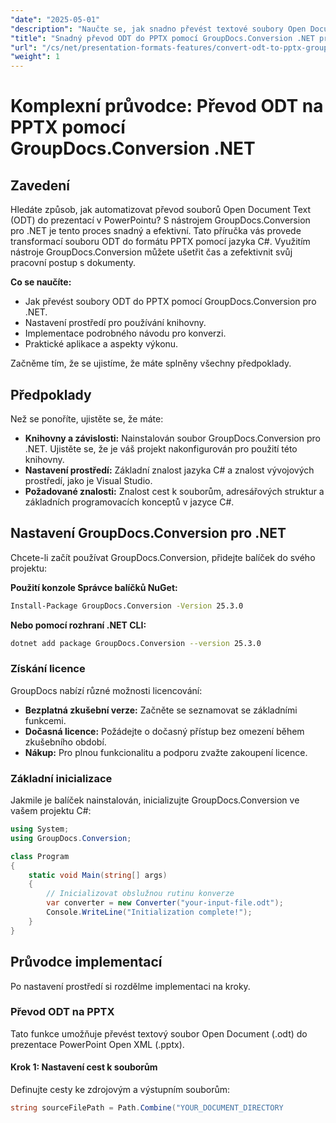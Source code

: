 ```yaml
---
"date": "2025-05-01"
"description": "Naučte se, jak snadno převést textové soubory Open Document do prezentací PowerPoint pomocí nástroje GroupDocs.Conversion pro .NET. Postupujte podle tohoto podrobného návodu určeného pro vývojáře v C#."
"title": "Snadný převod ODT do PPTX pomocí GroupDocs.Conversion .NET pro vývojáře v C#"
"url": "/cs/net/presentation-formats-features/convert-odt-to-pptx-groupdocs-conversion-dotnet/"
"weight": 1
---
```


# Komplexní průvodce: Převod ODT na PPTX pomocí GroupDocs.Conversion .NET

## Zavedení

Hledáte způsob, jak automatizovat převod souborů Open Document Text (ODT) do prezentací v PowerPointu? S nástrojem GroupDocs.Conversion pro .NET je tento proces snadný a efektivní. Tato příručka vás provede transformací souboru ODT do formátu PPTX pomocí jazyka C#. Využitím nástroje GroupDocs.Conversion můžete ušetřit čas a zefektivnit svůj pracovní postup s dokumenty.

**Co se naučíte:**
- Jak převést soubory ODT do PPTX pomocí GroupDocs.Conversion pro .NET.
- Nastavení prostředí pro používání knihovny.
- Implementace podrobného návodu pro konverzi.
- Praktické aplikace a aspekty výkonu.

Začněme tím, že se ujistíme, že máte splněny všechny předpoklady.

## Předpoklady

Než se ponoříte, ujistěte se, že máte:
- **Knihovny a závislosti:** Nainstalován soubor GroupDocs.Conversion pro .NET. Ujistěte se, že je váš projekt nakonfigurován pro použití této knihovny.
- **Nastavení prostředí:** Základní znalost jazyka C# a znalost vývojových prostředí, jako je Visual Studio.
- **Požadované znalosti:** Znalost cest k souborům, adresářových struktur a základních programovacích konceptů v jazyce C#.

## Nastavení GroupDocs.Conversion pro .NET

Chcete-li začít používat GroupDocs.Conversion, přidejte balíček do svého projektu:

**Použití konzole Správce balíčků NuGet:**

```bash
Install-Package GroupDocs.Conversion -Version 25.3.0
```

**Nebo pomocí rozhraní .NET CLI:**

```bash
dotnet add package GroupDocs.Conversion --version 25.3.0
```

### Získání licence

GroupDocs nabízí různé možnosti licencování:
- **Bezplatná zkušební verze:** Začněte se seznamovat se základními funkcemi.
- **Dočasná licence:** Požádejte o dočasný přístup bez omezení během zkušebního období.
- **Nákup:** Pro plnou funkcionalitu a podporu zvažte zakoupení licence.

### Základní inicializace

Jakmile je balíček nainstalován, inicializujte GroupDocs.Conversion ve vašem projektu C#:

```csharp
using System;
using GroupDocs.Conversion;

class Program
{
    static void Main(string[] args)
    {
        // Inicializovat obslužnou rutinu konverze
        var converter = new Converter("your-input-file.odt");
        Console.WriteLine("Initialization complete!");
    }
}
```

## Průvodce implementací

Po nastavení prostředí si rozdělme implementaci na kroky.

### Převod ODT na PPTX

Tato funkce umožňuje převést textový soubor Open Document (.odt) do prezentace PowerPoint Open XML (.pptx).

#### Krok 1: Nastavení cest k souborům

Definujte cesty ke zdrojovým a výstupním souborům:

```csharp
string sourceFilePath = Path.Combine("YOUR_DOCUMENT_DIRECTORY